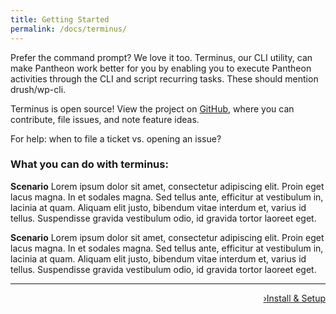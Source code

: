 ```yaml
---
title: Getting Started
permalink: /docs/terminus/
---
```

Prefer the command prompt? We love it too. Terminus, our CLI utility, can make Pantheon work better for you by enabling you to execute Pantheon activities through the CLI and script recurring tasks. These should mention drush/wp-cli.

Terminus is open source! View the project on [GitHub](https://github.com/pantheon-systems/terminus), where you can contribute, file issues, and note feature ideas.

For help: when to file a ticket vs. opening an issue?

### What you can do with terminus:
**Scenario**
Lorem ipsum dolor sit amet, consectetur adipiscing elit. Proin eget lacus magna. In et sodales magna. Sed tellus ante, efficitur at vestibulum in, lacinia at quam. Aliquam elit justo, bibendum vitae interdum et, varius id tellus. Suspendisse gravida vestibulum odio, id gravida tortor laoreet eget.

**Scenario**
Lorem ipsum dolor sit amet, consectetur adipiscing elit. Proin eget lacus magna. In et sodales magna. Sed tellus ante, efficitur at vestibulum in, lacinia at quam. Aliquam elit justo, bibendum vitae interdum et, varius id tellus. Suspendisse gravida vestibulum odio, id gravida tortor laoreet eget.

<div class="terminus-pager">
  <hr>
      <a style="float:right;" href="/docs/terminus/install"><span class="terminus-pager-rsaquo">&rsaquo;</span>Install & Setup</a>
</div>
